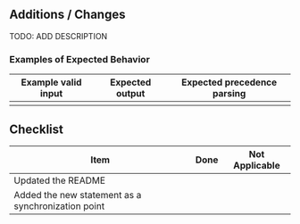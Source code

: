 ## Additions / Changes

TODO: ADD DESCRIPTION

### Examples of Expected Behavior

| Example valid input     | Expected output   | Expected precedence parsing   |
|-------------------------|-------------------|-------------------------------|
|                         |                   |                               |

## Checklist

| Item                                                | Done | Not Applicable |
|-----------------------------------------------------|------|----------------|
| Updated the README                                  |      |                |
| Added the new statement as a synchronization point  |      |                |
